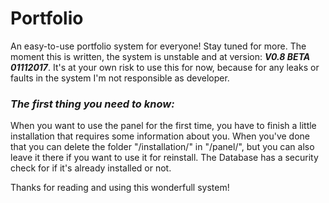 # Portfolio
An easy-to-use portfolio system for everyone! Stay tuned for more.
The moment this is written, the system is unstable and at version: <b><i>V0.8 BETA 01112017</i></b>.
It's at your own risk to use this for now, because for any leaks or faults in the system I'm not responsible as developer.

<b><h3><i>The first thing you need to know:</i></h3></b>
When you want to use the panel for the first time, you have to finish a little installation that requires some information about you.
When you've done that you can delete the folder "/installation/" in "/panel/", but you can also leave it there if you want to use it for reinstall. The Database has a security check for if it's already installed or not.

Thanks for reading and using this wonderfull system!
